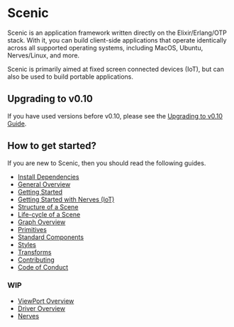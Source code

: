 # Scenic

Scenic is an application framework written directly on the Elixir/Erlang/OTP
stack. With it, you can build client-side applications that operate identically
across all supported operating systems, including MacOS, Ubuntu, Nerves/Linux,
and more.

Scenic is primarily aimed at fixed screen connected devices (IoT), but can also
be used to build portable applications.

## Upgrading to v0.10

If you have used versions before v0.10, please see the [Upgrading to v0.10 Guide](upgrading_to_v0-10.html).

## How to get started?

If you are new to Scenic, then you should read the following guides.

* [Install Dependencies](install_dependencies.html)
* [General Overview](overview_general.html)
* [Getting Started](getting_started.html)
* [Getting Started with Nerves (IoT)](getting_started_nerves.html)
* [Structure of a Scene](overview_scene.html)
* [Life-cycle of a Scene](scene_lifecycle.html)
* [Graph Overview](overview_graph.html)
* [Primitives](Scenic.Primitives.html)
* [Standard Components](Scenic.Components.html)
* [Styles](overview_styles.html)
* [Transforms](overview_transforms.html)
* [Contributing](contributing.html)
* [Code of Conduct](code_of_conduct.html)

### WIP

* [ViewPort Overview](overview_viewport.html)
* [Driver Overview](overview_driver.html)
* [Nerves](getting_started_nerves.html)
